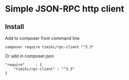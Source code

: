 Simple JSON-RPC http client
===========================

Install
-------

Add to composer from command line

    composer require timiki/rpc-client "^3.3"

Or add in composer.json

    "require"     : {
        "timiki/rpc-client" : "^3.3"
    }
    